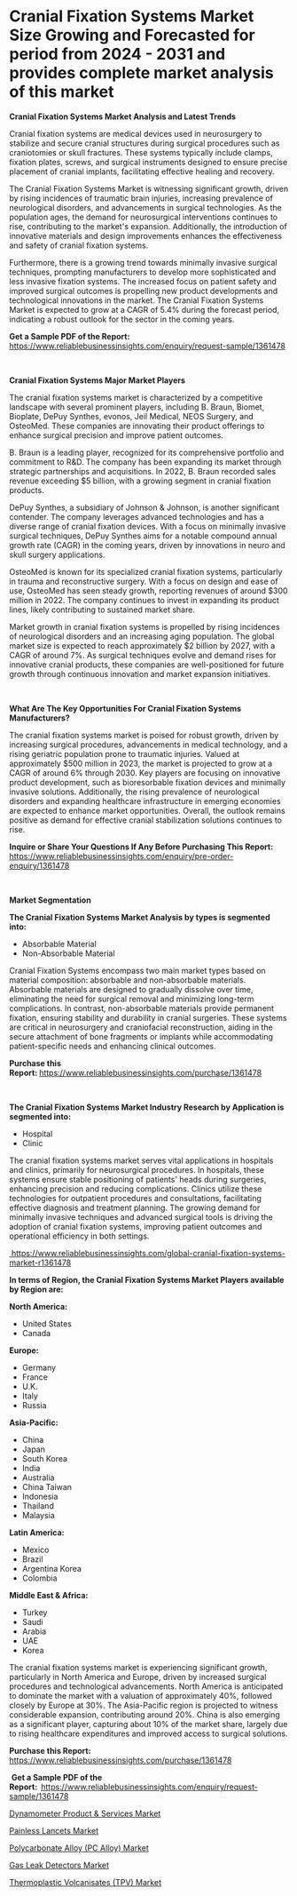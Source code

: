 <p><h1>Cranial Fixation Systems Market Size Growing and Forecasted for period from 2024 - 2031 and provides complete market analysis of this market</h1></p><p><strong>Cranial Fixation Systems Market Analysis and Latest Trends</strong></p>
<p><p>Cranial fixation systems are medical devices used in neurosurgery to stabilize and secure cranial structures during surgical procedures such as craniotomies or skull fractures. These systems typically include clamps, fixation plates, screws, and surgical instruments designed to ensure precise placement of cranial implants, facilitating effective healing and recovery.</p><p>The Cranial Fixation Systems Market is witnessing significant growth, driven by rising incidences of traumatic brain injuries, increasing prevalence of neurological disorders, and advancements in surgical technologies. As the population ages, the demand for neurosurgical interventions continues to rise, contributing to the market's expansion. Additionally, the introduction of innovative materials and design improvements enhances the effectiveness and safety of cranial fixation systems.</p><p>Furthermore, there is a growing trend towards minimally invasive surgical techniques, prompting manufacturers to develop more sophisticated and less invasive fixation systems. The increased focus on patient safety and improved surgical outcomes is propelling new product developments and technological innovations in the market. The Cranial Fixation Systems Market is expected to grow at a CAGR of 5.4% during the forecast period, indicating a robust outlook for the sector in the coming years.</p></p>
<p><strong>Get a Sample PDF of the Report:&nbsp;</strong> <a href="https://www.reliablebusinessinsights.com/enquiry/request-sample/1361478">https://www.reliablebusinessinsights.com/enquiry/request-sample/1361478</a></p>
<p>&nbsp;</p>
<p><strong>Cranial Fixation Systems Major Market Players</strong></p>
<p><p>The cranial fixation systems market is characterized by a competitive landscape with several prominent players, including B. Braun, Biomet, Bioplate, DePuy Synthes, evonos, Jeil Medical, NEOS Surgery, and OsteoMed. These companies are innovating their product offerings to enhance surgical precision and improve patient outcomes.</p><p>B. Braun is a leading player, recognized for its comprehensive portfolio and commitment to R&D. The company has been expanding its market through strategic partnerships and acquisitions. In 2022, B. Braun recorded sales revenue exceeding $5 billion, with a growing segment in cranial fixation products.</p><p>DePuy Synthes, a subsidiary of Johnson & Johnson, is another significant contender. The company leverages advanced technologies and has a diverse range of cranial fixation devices. With a focus on minimally invasive surgical techniques, DePuy Synthes aims for a notable compound annual growth rate (CAGR) in the coming years, driven by innovations in neuro and skull surgery applications.</p><p>OsteoMed is known for its specialized cranial fixation systems, particularly in trauma and reconstructive surgery. With a focus on design and ease of use, OsteoMed has seen steady growth, reporting revenues of around $300 million in 2022. The company continues to invest in expanding its product lines, likely contributing to sustained market share.</p><p>Market growth in cranial fixation systems is propelled by rising incidences of neurological disorders and an increasing aging population. The global market size is expected to reach approximately $2 billion by 2027, with a CAGR of around 7%. As surgical techniques evolve and demand rises for innovative cranial products, these companies are well-positioned for future growth through continuous innovation and market expansion initiatives.</p></p>
<p>&nbsp;</p>
<p><strong>What Are The Key Opportunities For Cranial Fixation Systems Manufacturers?</strong></p>
<p><p>The cranial fixation systems market is poised for robust growth, driven by increasing surgical procedures, advancements in medical technology, and a rising geriatric population prone to traumatic injuries. Valued at approximately $500 million in 2023, the market is projected to grow at a CAGR of around 6% through 2030. Key players are focusing on innovative product development, such as bioresorbable fixation devices and minimally invasive solutions. Additionally, the rising prevalence of neurological disorders and expanding healthcare infrastructure in emerging economies are expected to enhance market opportunities. Overall, the outlook remains positive as demand for effective cranial stabilization solutions continues to rise.</p></p>
<p><strong>Inquire or Share Your Questions If Any Before Purchasing This Report:</strong> <a href="https://www.reliablebusinessinsights.com/enquiry/pre-order-enquiry/1361478">https://www.reliablebusinessinsights.com/enquiry/pre-order-enquiry/1361478</a></p>
<p>&nbsp;</p>
<p><strong>Market Segmentation</strong></p>
<p><strong>The Cranial Fixation Systems Market Analysis by types is segmented into:</strong></p>
<p><ul><li>Absorbable Material</li><li>Non-Absorbable Material</li></ul></p>
<p><p>Cranial Fixation Systems encompass two main market types based on material composition: absorbable and non-absorbable materials. Absorbable materials are designed to gradually dissolve over time, eliminating the need for surgical removal and minimizing long-term complications. In contrast, non-absorbable materials provide permanent fixation, ensuring stability and durability in cranial surgeries. These systems are critical in neurosurgery and craniofacial reconstruction, aiding in the secure attachment of bone fragments or implants while accommodating patient-specific needs and enhancing clinical outcomes.</p></p>
<p><strong>Purchase this Report:&nbsp;</strong><a href="https://www.reliablebusinessinsights.com/purchase/1361478">https://www.reliablebusinessinsights.com/purchase/1361478</a></p>
<p>&nbsp;</p>
<p><strong>The Cranial Fixation Systems Market Industry Research by Application is segmented into:</strong></p>
<p><ul><li>Hospital</li><li>Clinic</li></ul></p>
<p><p>The cranial fixation systems market serves vital applications in hospitals and clinics, primarily for neurosurgical procedures. In hospitals, these systems ensure stable positioning of patients' heads during surgeries, enhancing precision and reducing complications. Clinics utilize these technologies for outpatient procedures and consultations, facilitating effective diagnosis and treatment planning. The growing demand for minimally invasive techniques and advanced surgical tools is driving the adoption of cranial fixation systems, improving patient outcomes and operational efficiency in both settings.</p></p>
<p><a href="https://www.reliablebusinessinsights.com/global-cranial-fixation-systems-market-r1361478">&nbsp;https://www.reliablebusinessinsights.com/global-cranial-fixation-systems-market-r1361478</a></p>
<p><strong>In terms of Region, the Cranial Fixation Systems Market Players available by Region are:</strong></p>
<p>
    <p> <strong> North America: </strong>
        <ul>
            <li>United States</li>
            <li>Canada</li>
        </ul>
        </p> 
    <p> <strong> Europe: </strong>
        <ul>
            <li>Germany</li>
            <li>France</li>
            <li>U.K.</li>
            <li>Italy</li>
            <li>Russia</li>
        </ul>
        </p> 
    <p> <strong> Asia-Pacific: </strong>
        <ul>
            <li>China</li>
            <li>Japan</li>
            <li>South Korea</li>
            <li>India</li>
            <li>Australia</li>
            <li>China Taiwan</li>
            <li>Indonesia</li>
            <li>Thailand</li>
            <li>Malaysia</li>
        </ul>
        </p> 
    <p> <strong> Latin America: </strong>
        <ul>
            <li>Mexico</li>
            <li>Brazil</li>
            <li>Argentina Korea</li>
            <li>Colombia</li>
        </ul>
        </p> 
    <p> <strong> Middle East & Africa: </strong>
        <ul>
            <li>Turkey</li>
            <li>Saudi</li>
            <li>Arabia</li>
            <li>UAE</li>
            <li>Korea</li>
        </ul>
    </p>
    </p>
<p><p>The cranial fixation systems market is experiencing significant growth, particularly in North America and Europe, driven by increased surgical procedures and technological advancements. North America is anticipated to dominate the market with a valuation of approximately 40%, followed closely by Europe at 30%. The Asia-Pacific region is projected to witness considerable expansion, contributing around 20%. China is also emerging as a significant player, capturing about 10% of the market share, largely due to rising healthcare expenditures and improved access to surgical solutions.</p></p>
<p><strong>Purchase this Report: </strong><a href="https://www.reliablebusinessinsights.com/purchase/1361478">https://www.reliablebusinessinsights.com/purchase/1361478</a></p>
<p>&nbsp;<strong>Get a Sample PDF of the Report:&nbsp;&nbsp;</strong><a href="https://www.reliablebusinessinsights.com/enquiry/request-sample/1361478">https://www.reliablebusinessinsights.com/enquiry/request-sample/1361478</a></p>
<p><strong></strong></p>
<p><p><a href="https://github.com/AngelaWalsh696/Market-Research-Report-List-1/blob/main/dynamometer-product-services-market.md">Dynamometer Product & Services Market</a></p><p><a href="https://www.linkedin.com/pulse/what-innovations-shaping-painless-lancets-market-application-ooluf?trackingId=bJ0zh6KiTbSzf5nUfez%2BWA%3D%3D">Painless Lancets Market</a></p><p><a href="https://issuu.com/reportprime-2/docs/polycarbonate-alloy-pc-alloy-market_a73aa8cb1e6d4b">Polycarbonate Alloy (PC Alloy) Market</a></p><p><a href="https://www.linkedin.com/pulse/future-insights-gas-leak-detectors-market-trends-regional-h3ukc?trackingId=bmiFyIjBRbmAaXuXNHVWIA%3D%3D">Gas Leak Detectors Market</a></p><p><a href="https://issuu.com/reportprime-2/docs/thermoplastic-volcanisates-tpv-mark_3439ae2d02c646">Thermoplastic Volcanisates (TPV) Market</a></p></p>
